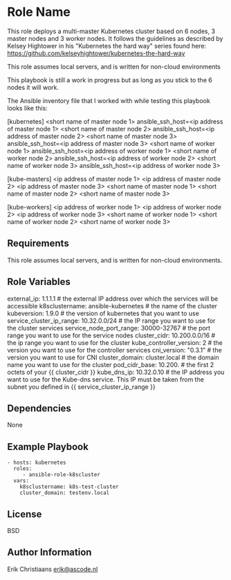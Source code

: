 Role Name
=========

This role deploys a multi-master Kubernetes cluster based on 6 nodes, 3 master nodes and 3 worker nodes. It follows the guidelines as described by Kelsey Hightower in his "Kubernetes the hard way" series found here: https://github.com/kelseyhightower/kubernetes-the-hard-way

This role assumes local servers, and is written for non-cloud environments

This playbook is still a work in progress but as long as you stick to the 6 nodes it will work.

The Ansible inventory file that I worked with while testing this playbook looks like this:

[kubernetes]
<short name of master node 1> ansible_ssh_host=<ip address of master node 1>
<short name of master node 2>  ansible_ssh_host=<ip address of master node 2>
<short name of master node 3>  ansible_ssh_host=<ip address of master node 3>
<short name of worker node 1>  ansible_ssh_host=<ip address of worker node 1>
<short name of worker node 2> ansible_ssh_host=<ip address of worker node 2>
<short name of worker node 3> ansible_ssh_host=<ip address of worker node 3>

[kube-masters]
<ip address of master node 1>
<ip address of master node 2>
<ip address of master node 3>
<short name of master node 1>
<short name of master node 2>
<short name of master node 3>

[kube-workers]
<ip address of worker node 1>
<ip address of worker node 2>
<ip address of worker node 3>
<short name of worker node 1>
<short name of worker node 2>
<short name of worker node 3>


Requirements
------------
This role assumes local servers, and is written for non-cloud environments.

Role Variables
--------------

external_ip: 1.1.1.1 # the external IP address over which the services will be accessible
k8sclustername: ansible-kubernetes # the name of the cluster
kubeversion: 1.9.0 # the version of kubernetes that you want to use
service_cluster_ip_range: 10.32.0.0/24 # the IP range you want to use for the cluster services
service_node_port_range: 30000-32767 # the port range you want to use for the service nodes
cluster_cidr: 10.200.0.0/16 # the ip range you want to use for the cluster
kube_controller_version: 2 # the version you want to use for the controller services
cni_version: "0.3.1" # the version you want to use for CNI
cluster_domain: cluster.local # the domain name you want to use for the cluster
pod_cidr_base: 10.200. # the first 2 octets of your {{ cluster_cidr }}
kube_dns_ip: 10.32.0.10 # the IP address you want to use for the Kube-dns service. This IP must be taken from the subnet you defined in {{ service_cluster_ip_range }}

Dependencies
------------

None

Example Playbook
----------------

    - hosts: kubernetes
      roles:
         - ansible-role-k8scluster
      vars:
        k8sclustername: k8s-test-cluster
        cluster_domain: testenv.local

License
-------

BSD

Author Information
------------------

Erik Christiaans
erik@ascode.nl
